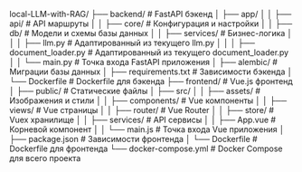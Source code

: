 local-LLM-with-RAG/
├── backend/                 # FastAPI бэкенд
│   ├── app/
│   │   ├── api/             # API маршруты
│   │   ├── core/            # Конфигурация и настройки
│   │   ├── db/              # Модели и схемы базы данных
│   │   ├── services/        # Бизнес-логика
│   │   │   ├── llm.py       # Адаптированный из текущего llm.py
│   │   │   ├── document_loader.py # Адаптированный из текущего document_loader.py
│   │   └── main.py          # Точка входа FastAPI приложения
│   ├── alembic/             # Миграции базы данных
│   ├── requirements.txt     # Зависимости бэкенда
│   └── Dockerfile           # Dockerfile для бэкенда
├── frontend/                # Vue.js фронтенд
│   ├── public/              # Статические файлы
│   ├── src/
│   │   ├── assets/          # Изображения и стили
│   │   ├── components/      # Vue компоненты
│   │   ├── views/           # Vue страницы
│   │   ├── router/          # Vue Router
│   │   ├── store/           # Vuex хранилище
│   │   ├── services/        # API сервисы
│   │   ├── App.vue          # Корневой компонент
│   │   └── main.js          # Точка входа Vue приложения
│   ├── package.json         # Зависимости фронтенда
│   └── Dockerfile           # Dockerfile для фронтенда
└── docker-compose.yml       # Docker Compose для всего проекта